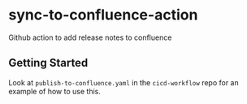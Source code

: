 # sync-to-confluence-action
Github action to add release notes to confluence

## Getting Started

Look at `publish-to-confluence.yaml` in the `cicd-workflow` repo for an example of how to use this.